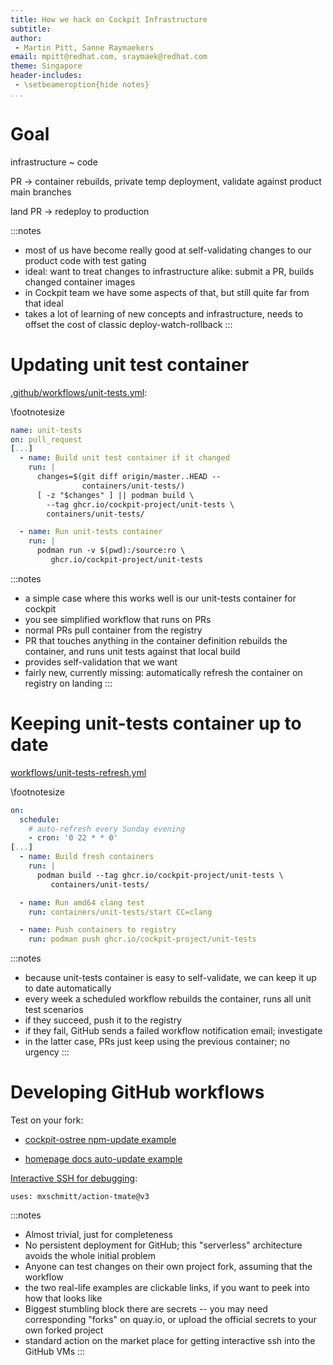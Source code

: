 ```yaml
---
title: How we hack on Cockpit Infrastructure
subtitle:
author:
 - Martin Pitt, Sanne Raymaekers
email: mpitt@redhat.com, sraymaek@redhat.com
theme: Singapore
header-includes:
 - \setbeameroption{hide notes}
...
```


# Goal

infrastructure ~ code

PR → container rebuilds, private temp deployment, validate against product main branches

land PR → redeploy to production

:::notes
- most of us have become really good at self-validating changes to our product code with test gating
- ideal: want to treat changes to infrastructure alike: submit a PR, builds changed container images
- in Cockpit team we have some aspects of that, but still quite far from that ideal
- takes a lot of learning of new concepts and infrastructure, needs to offset the cost of classic deploy-watch-rollback
:::

# Updating unit test container

[.github/workflows/unit-tests.yml](https://github.com/cockpit-project/cockpit/blob/master/.github/workflows/unit-tests.yml):

\footnotesize
```yaml
name: unit-tests
on: pull_request
[...]
  - name: Build unit test container if it changed
    run: |
      changes=$(git diff origin/master..HEAD --
                containers/unit-tests/)
      [ -z "$changes" ] || podman build \
        --tag ghcr.io/cockpit-project/unit-tests \
        containers/unit-tests/

  - name: Run unit-tests container
    run: |
      podman run -v $(pwd):/source:ro \
         ghcr.io/cockpit-project/unit-tests
```

:::notes
- a simple case where this works well is our unit-tests container for cockpit
- you see simplified workflow that runs on PRs
- normal PRs pull container from the registry
- PR that touches anything in the container definition rebuilds the container, and runs unit tests against that local build
- provides self-validation that we want
- fairly new, currently missing: automatically refresh the container on registry on landing
:::

# Keeping unit-tests container up to date

[workflows/unit-tests-refresh.yml](https://github.com/cockpit-project/cockpit/blob/master/.github/workflows/unit-tests-refresh.yml)

\footnotesize
```yaml
on:
  schedule:
    # auto-refresh every Sunday evening
    - cron: '0 22 * * 0'
[...]
  - name: Build fresh containers
    run: |
      podman build --tag ghcr.io/cockpit-project/unit-tests \
         containers/unit-tests/

  - name: Run amd64 clang test
    run: containers/unit-tests/start CC=clang

  - name: Push containers to registry
    run: podman push ghcr.io/cockpit-project/unit-tests
```

:::notes
- because unit-tests container is easy to self-validate, we can keep it up to date automatically
- every week a scheduled workflow rebuilds the container, runs all unit test scenarios
- if they succeed, push it to the registry
- if they fail, GitHub sends a failed workflow notification email; investigate
- in the latter case, PRs just keep using the previous container; no urgency
:::

# Developing GitHub workflows

Test on your fork:

- [cockpit-ostree npm-update example](https://github.com/cockpit-project/cockpit-ostree/pull/154)

- [homepage docs auto-update example](https://github.com/cockpit-project/cockpit-project.github.io/pull/364)

[Interactive SSH for debugging](https://github.com/mxschmitt/action-tmate):

    uses: mxschmitt/action-tmate@v3

:::notes
- Almost trivial, just for completeness
- No persistent deployment for GitHub; this "serverless" architecture avoids the whole initial problem
- Anyone can test changes on their own project fork, assuming that the workflow
- the two real-life examples are clickable links, if you want to peek into how that looks like
- Biggest stumbling block there are secrets -- you may need corresponding "forks" on quay.io, or upload the official secrets to your own forked project
- standard action on the market place for getting interactive ssh into the GitHub VMs
:::

